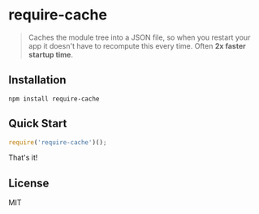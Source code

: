 # require-cache

> Caches the module tree into a JSON file, so when you restart your app it doesn't have to recompute this every time.
> Often **2x faster startup time**.

## Installation

```
npm install require-cache
```

## Quick Start

``` javascript
require('require-cache')();
```

That's it!

## License

MIT
